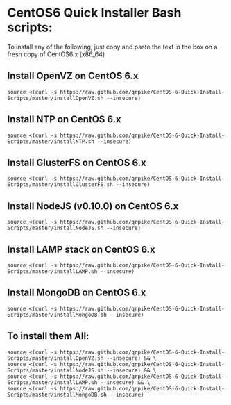 CentOS6 Quick Installer Bash scripts:
==========================

To install any of the following, just copy and paste the text in the box on a fresh copy of CentOS6.x (x86_64)

Install OpenVZ on CentOS 6.x
-----

    source <(curl -s https://raw.github.com/qrpike/CentOS-6-Quick-Install-Scripts/master/installOpenVZ.sh --insecure)


Install NTP on CentOS 6.x
-----

    source <(curl -s https://raw.github.com/qrpike/CentOS-6-Quick-Install-Scripts/master/installNTP.sh --insecure)


Install GlusterFS on CentOS 6.x
-----

    source <(curl -s https://raw.github.com/qrpike/CentOS-6-Quick-Install-Scripts/master/installGlusterFS.sh --insecure)


Install NodeJS (v0.10.0) on CentOS 6.x
-----

    source <(curl -s https://raw.github.com/qrpike/CentOS-6-Quick-Install-Scripts/master/installNodeJS.sh --insecure)


Install LAMP stack on CentOS 6.x
-----

    source <(curl -s https://raw.github.com/qrpike/CentOS-6-Quick-Install-Scripts/master/installLAMP.sh --insecure)


Install MongoDB on CentOS 6.x
-----

    source <(curl -s https://raw.github.com/qrpike/CentOS-6-Quick-Install-Scripts/master/installMongoDB.sh --insecure)


To install them All:
-----

    source <(curl -s https://raw.github.com/qrpike/CentOS-6-Quick-Install-Scripts/master/installOpenVZ.sh --insecure) && \
    source <(curl -s https://raw.github.com/qrpike/CentOS-6-Quick-Install-Scripts/master/installNodeJS.sh --insecure) && \
    source <(curl -s https://raw.github.com/qrpike/CentOS-6-Quick-Install-Scripts/master/installLAMP.sh --insecure) && \
    source <(curl -s https://raw.github.com/qrpike/CentOS-6-Quick-Install-Scripts/master/installMongoDB.sh --insecure)
